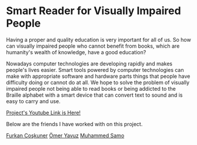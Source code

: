 # Smart Reader for Visually Impaired People

Having a proper and quality education is very important for all of us. So how can visually impaired people who cannot benefit from books, which are humanity's wealth of knowledge, have a good education?

Nowadays computer technologies are developing rapidly and makes people's lives easier. Smart tools powered by computer technologies can make with appropriate software and hardware parts things that people have difficulty doing or cannot do at all. We hope to solve the problem of visually impaired people not being able to read books or being addicted to the Braille alphabet with a smart device that can convert text to sound and is easy to carry and use.

[Project's Youtube Link is Here!](https://youtu.be/9rIloN_VfSE)

Below are the friends I have worked with on this project.

[Furkan Coşkuner](https://www.linkedin.com/in/furkan-co%C5%9Fkuner-67aba6198/)
[Ömer Yavuz](https://www.linkedin.com/in/omeryavuzz/)
[Muhammed Samo](https://www.linkedin.com/in/muhammed-samo/)
